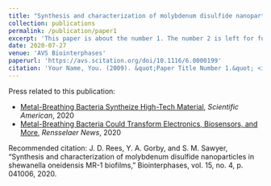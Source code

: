 ```yaml
---
title: "Synthesis and characterization of molybdenum disulfide nanoparticles in Shewanella oneidensis MR-1 biofilms"
collection: publications
permalink: /publication/paper1
excerpt: 'This paper is about the number 1. The number 2 is left for future work.'
date: 2020-07-27
venue: 'AVS Biointerphases'
paperurl: 'https://avs.scitation.org/doi/10.1116/6.0000199'
citation: 'Your Name, You. (2009). &quot;Paper Title Number 1.&quot; <i>Journal 1</i>. 1(1).'
---
```

Press related to this publication:
* [Metal-Breathing Bacteria Syntheize High-Tech Material](https://www.scientificamerican.com/article/metal-breathing-bacteria-synthesize-high-tech-material/), *Scientific American*, 2020
* [Metal-Breathing Bacteria Could Transform Electronics, Biosensors, and More](https://news.rpi.edu/content/2020/07/28/metal-breathing-bacteria-could-transform-electronics-biosensors-and-more), *Rensselaer News*, 2020

Recommended citation: J. D. Rees, Y. A. Gorby, and S. M. Sawyer, “Synthesis and characterization of molybdenum disulfide nanoparticles in shewanella oneidensis MR-1 biofilms,” Biointerphases, vol. 15, no. 4, p. 041006, 2020. 
